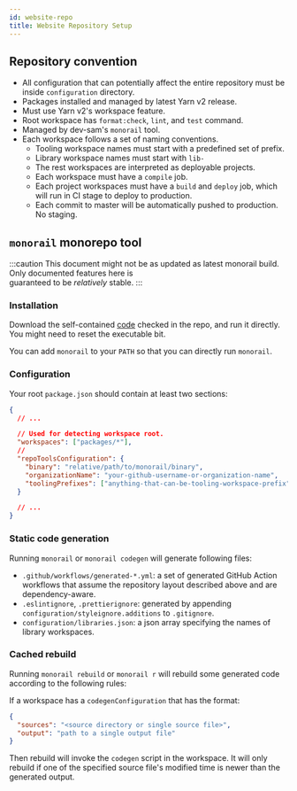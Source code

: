 ```yaml
---
id: website-repo
title: Website Repository Setup
---
```


## Repository convention

- All configuration that can potentially affect the entire repository must be inside `configuration`
  directory.
- Packages installed and managed by latest Yarn v2 release.
- Must use Yarn v2's workspace feature.
- Root workspace has `format:check`, `lint`, and `test` command.
- Managed by dev-sam's `monorail` tool.
- Each workspace follows a set of naming conventions.
  - Tooling workspace names must start with a predefined set of prefix.
  - Library workspace names must start with `lib-`
  - The rest workspaces are interpreted as deployable projects.
  - Each workspace must have a `compile` job.
  - Each project workspaces must have a `build` and `deploy` job, which will run in CI stage to
    deploy to production.
  - Each commit to master will be automatically pushed to production. No staging.

## `monorail` monorepo tool

:::caution
This document might not be as updated as latest monorail build. Only documented features here is \
guaranteed to be _relatively_ stable.
:::

### Installation

Download the self-contained
[code](https://github.com/SamChou19815/website/blob/master/packages/monorail/bin/monorail) checked
in the repo, and run it directly. You might need to reset the executable bit.

You can add `monorail` to your `PATH` so that you can directly run `monorail`.

### Configuration

Your root `package.json` should contain at least two sections:

```json
{
  // ...

  // Used for detecting workspace root.
  "workspaces": ["packages/*"],
  //
  "repoToolsConfiguration": {
    "binary": "relative/path/to/monorail/binary",
    "organizationName": "your-github-username-or-organization-name",
    "toolingPrefixes": ["anything-that-can-be-tooling-workspace-prefix"]
  }

  // ...
}
```

### Static code generation

Running `monorail` or `monorail codegen` will generate following files:

- `.github/workflows/generated-*.yml`: a set of generated GitHub Action workflows that assume the
  repository layout described above and are dependency-aware.
- `.eslintignore`, `.prettierignore`: generated by appending `configuration/styleignore.additions`
  to `.gitignore`.
- `configuration/libraries.json`: a json array specifying the names of library workspaces.

### Cached rebuild

Running `monorail rebuild` or `monorail r` will rebuild some generated code according to the
following rules:

If a workspace has a `codegenConfiguration` that has the format:

```json
{
  "sources": "<source directory or single source file>",
  "output": "path to a single output file"
}
```

Then rebuild will invoke the `codegen` script in the workspace. It will only rebuild if one of
the specified source file's modified time is newer than the generated output.

